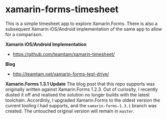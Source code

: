 # xamarin-forms-timesheet

This is a simple timesheet app to explore Xamarin.Forms. There is also a subsequent Xamarin iOS/Android implementation of the same app to allow for a comparison.

**Xamarin iOS/Android Implementation**
* https://github.com/teamtam/xamarin-timesheet/

**Blog**
* http://teamtam.net/xamarin-forms-test-drive/

**Xamarin.Forms 1.3.1 Update**
The blog post that this repo supports was originally written against Xamarin.Forms 1.2.3. Out of curiosity, I recently dusted it off and realised the solution no longer builds with the latest toolchain. Accordinly, I upgraded Xamarin.Forms to the oldest version the current tooling I had supports, and the `xamarin-forms-1.3.1` branch was created. The untouched original version will remain in `master`.
